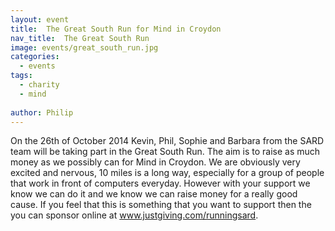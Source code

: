 ```yaml
---
layout: event
title:  The Great South Run for Mind in Croydon
nav_title:  The Great South Run
image: events/great_south_run.jpg
categories:
  - events
tags:
  - charity
  - mind
  
author: Philip
---
```


On the 26th of October 2014 Kevin, Phil, Sophie and Barbara from the SARD team will be taking part in the Great South Run. The aim is to raise as much money as we possibly can for Mind in Croydon. We are obviously very excited and nervous, 10 miles is a long way, especially for a group of people that work in front of computers everyday. However with your support we know we can do it and we know we can raise money for a really good cause. If you feel that this is something that you want to support then the you can sponsor online at www.justgiving.com/runningsard. 